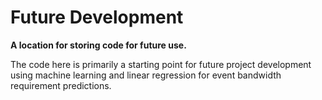 # Future Development
__A location for storing code for future use.__

The code here is primarily a starting point for future project development using machine learning and linear regression for event bandwidth requirement predictions.

